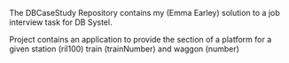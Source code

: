 The DBCaseStudy Repository contains my (Emma Earley) solution to a job interview task for DB Systel.

Project contains an application to provide the section of a platform for a given station (ril100) train (trainNumber) and waggon (number)

